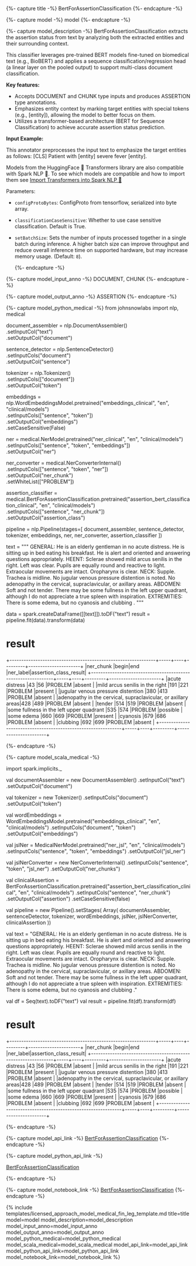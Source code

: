 {%- capture title -%}
BertForAssertionClassification
{%- endcapture -%}

{%- capture model -%}
model
{%- endcapture -%}

{%- capture model_description -%}
BertForAssertionClassification extracts the assertion status from text by analyzing both the extracted entities
and their surrounding context.

This classifier leverages pre-trained BERT models fine-tuned on biomedical text (e.g., BioBERT) and applies a
sequence classification/regression head (a linear layer on the pooled output) to support multi-class document
classification.

**Key features:**

- Accepts DOCUMENT and CHUNK type inputs and produces ASSERTION type annotations.
- Emphasizes entity context by marking target entities with special tokens (e.g., [entity]), allowing the model to better focus on them.
- Utilizes a transformer-based architecture (BERT for Sequence Classification) to achieve accurate assertion status prediction.

**Input Example:**

This annotator preprocesses the input text to emphasize the target entities as follows:
[CLS] Patient with [entity] severe fever [entity].

Models from the HuggingFace 🤗 Transformers library are also compatible with
Spark NLP 🚀. To see which models are compatible and how to import them see
[Import Transformers into Spark NLP 🚀](https://github.com/JohnSnowLabs/spark-nlp/discussions/5669)


Parameters:

- `configProtoBytes`: ConfigProto from tensorflow, serialized into byte array.
- `classificationCaseSensitive`: Whether to use case sensitive classification. Default is True.
- `setBatchSize`: Sets the number of inputs processed together in a single batch during inference. A higher batch size can improve throughput and reduce overall inference time on supported hardware, but may increase memory usage. (Default: `8`).

  {%- endcapture -%}


{%- capture model_input_anno -%}
DOCUMENT, CHUNK
{%- endcapture -%}

{%- capture model_output_anno -%}
ASSERTION
{%- endcapture -%}

{%- capture model_python_medical -%}
from johnsnowlabs import nlp, medical

document_assembler = nlp.DocumentAssembler()\
    .setInputCol("text") \
    .setOutputCol("document")

sentence_detector = nlp.SentenceDetector()\
    .setInputCols("document")\
    .setOutputCol("sentence")

tokenizer = nlp.Tokenizer()\
    .setInputCols(["document"])\
    .setOutputCol("token")

embeddings = nlp.WordEmbeddingsModel.pretrained("embeddings_clinical", "en", "clinical/models")\
    .setInputCols(["sentence", "token"])\
    .setOutputCol("embeddings")\
    .setCaseSensitive(False)

ner = medical.NerModel.pretrained("ner_clinical", "en", "clinical/models")\
    .setInputCols(["sentence", "token", "embeddings"])\
    .setOutputCol("ner")

ner_converter = medical.NerConverterInternal()\
    .setInputCols(["sentence", "token", "ner"])\
    .setOutputCol("ner_chunk")\
    .setWhiteList(["PROBLEM"])

assertion_classifier = medical.BertForAssertionClassification.pretrained("assertion_bert_classification_clinical", "en", "clinical/models")\
    .setInputCols(["sentence", "ner_chunk"])\
    .setOutputCol("assertion_class")

pipeline = nlp.Pipeline(stages=[
    document_assembler,
    sentence_detector,
    tokenizer,
    embeddings,
    ner,
    ner_converter,
    assertion_classifier
])

text = """
GENERAL: He is an elderly gentleman in no acute distress. He is sitting up in bed eating his breakfast. He is alert and oriented and answering questions appropriately.
HEENT: Sclerae showed mild arcus senilis in the right. Left was clear. Pupils are equally round and reactive to light. Extraocular movements are intact. Oropharynx is clear.
NECK: Supple. Trachea is midline. No jugular venous pressure distention is noted. No adenopathy in the cervical, supraclavicular, or axillary areas.
ABDOMEN: Soft and not tender. There may be some fullness in the left upper quadrant, although I do not appreciate a true spleen with inspiration.
EXTREMITIES: There is some edema, but no cyanosis and clubbing .
"""

data = spark.createDataFrame([[text]]).toDF("text")
result = pipeline.fit(data).transform(data)


# result

+--------------------------------------------------------------+-----+----+---------+----------------------+
|ner_chunk                                                     |begin|end |ner_label|assertion_class_result|
+--------------------------------------------------------------+-----+----+---------+----------------------+
|acute distress                                                |43   |56  |PROBLEM  |absent                |
|mild arcus senilis in the right                               |191  |221 |PROBLEM  |present               |
|jugular venous pressure distention                            |380  |413 |PROBLEM  |absent                |
|adenopathy in the cervical, supraclavicular, or axillary areas|428  |489 |PROBLEM  |absent                |
|tender                                                        |514  |519 |PROBLEM  |absent                |
|some fullness in the left upper quadrant                      |535  |574 |PROBLEM  |possible              |
|some edema                                                    |660  |669 |PROBLEM  |present               |
|cyanosis                                                      |679  |686 |PROBLEM  |absent                |
|clubbing                                                      |692  |699 |PROBLEM  |absent                |
+--------------------------------------------------------------+-----+----+---------+----------------------+


{%- endcapture -%}


{%- capture model_scala_medical -%}

import spark.implicits._

val documentAssembler = new DocumentAssembler()
    .setInputCol("text")
    .setOutputCol("document")

val tokenizer = new Tokenizer()
    .setInputCols("document")
    .setOutputCol("token")

val wordEmbeddings = WordEmbeddingsModel.pretrained("embeddings_clinical", "en", "clinical/models")
    .setInputCols("document", "token")
    .setOutputCol("embeddings")

val jslNer = MedicalNerModel.pretrained("ner_jsl", "en", "clinical/models")
   .setInputCols("sentence", "token", "embeddings")
   .setOutputCol("jsl_ner")

val jslNerConverter = new NerConverterInternal()
    .setInputCols("sentence", "token", "jsl_ner")
    .setOutputCol("ner_chunks")

val clinicalAssertion = BertForAssertionClassification.pretrained("assertion_bert_classification_clinical", "en", "clinical/models")
    .setInputCols("sentence", "ner_chunk")
    .setOutputCol("assertion")
    .setCaseSensitive(false)

val pipeline = new Pipeline().setStages(
  Array(
    documentAssembler,
    sentenceDetector,
    tokenizer,
    wordEmbeddings,
    jslNer,
    jslNerConverter,
    clinicalAssertion
  ))

val text = "GENERAL: He is an elderly gentleman in no acute distress. He is sitting up in bed eating his breakfast. He is alert and oriented and answering questions appropriately.
HEENT: Sclerae showed mild arcus senilis in the right. Left was clear. Pupils are equally round and reactive to light. Extraocular movements are intact. Oropharynx is clear.
NECK: Supple. Trachea is midline. No jugular venous pressure distention is noted. No adenopathy in the cervical, supraclavicular, or axillary areas.
ABDOMEN: Soft and not tender. There may be some fullness in the left upper quadrant, although I do not appreciate a true spleen with inspiration.
EXTREMITIES: There is some edema, but no cyanosis and clubbing ."

val df = Seq(text).toDF("text")
val result = pipeline.fit(df).transform(df)


# result
+--------------------------------------------------------------+-----+----+---------+----------------------+
|ner_chunk                                                     |begin|end |ner_label|assertion_class_result|
+--------------------------------------------------------------+-----+----+---------+----------------------+
|acute distress                                                |43   |56  |PROBLEM  |absent                |
|mild arcus senilis in the right                               |191  |221 |PROBLEM  |present               |
|jugular venous pressure distention                            |380  |413 |PROBLEM  |absent                |
|adenopathy in the cervical, supraclavicular, or axillary areas|428  |489 |PROBLEM  |absent                |
|tender                                                        |514  |519 |PROBLEM  |absent                |
|some fullness in the left upper quadrant                      |535  |574 |PROBLEM  |possible              |
|some edema                                                    |660  |669 |PROBLEM  |present               |
|cyanosis                                                      |679  |686 |PROBLEM  |absent                |
|clubbing                                                      |692  |699 |PROBLEM  |absent                |
+--------------------------------------------------------------+-----+----+---------+----------------------+

{%- endcapture -%}

{%- capture model_api_link -%}
[BertForAssertionClassification](https://nlp.johnsnowlabs.com/licensed/api/com/johnsnowlabs/nlp/annotators/assertion/BertForAssertionClassification.html)
{%- endcapture -%}

{%- capture model_python_api_link -%}

[BertForAssertionClassification](https://nlp.johnsnowlabs.com/licensed/api/python/reference/autosummary/sparknlp_jsl/annotator/assertion/bert_for_assertion_classification/index.html)

{%- endcapture -%}

{%- capture model_notebook_link -%}
[BertForAssertionClassification](https://github.com/JohnSnowLabs/spark-nlp-workshop/blob/master/tutorials/Certification_Trainings/Healthcare/2.4.BertForAssertionClassification.ipynb)
{%- endcapture -%}

{% include templates/licensed_approach_model_medical_fin_leg_template.md
title=title
model=model
model_description=model_description
model_input_anno=model_input_anno
model_output_anno=model_output_anno
model_python_medical=model_python_medical
model_scala_medical=model_scala_medical
model_api_link=model_api_link
model_python_api_link=model_python_api_link
model_notebook_link=model_notebook_link
%}
